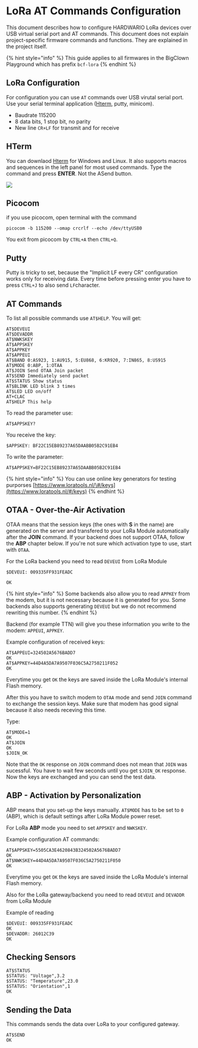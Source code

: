 # LoRa AT Commands Configuration

This document describes how to configure HARDWARIO LoRa devices over USB virtual serial port and AT commands. This document does not explain project-specific firmware commands and functions. They are explained in the project itself.

{% hint style="info" %}
This guide applies to all firmwares in the BigClown Playground which has prefix `bcf-lora`
{% endhint %}

## LoRa Configuration

For configuration you can use `AT` commands over USB virutal serial port. Use your serial terminal application \([Hterm](http://www.der-hammer.info/terminal/), putty, minicom\).

* Baudrate 115200
* 8 data bits, 1 stop bit, no parity
* New line `CR+LF` for transmit and for receive

## HTerm

You can downlaod [Hterm](http://www.der-hammer.info/terminal/) for Windows and Linux. It also supports macros and sequences in the left panel for most used commands. Type the command and press **ENTER**. Not the ASend button.

![](../.gitbook/assets/_tutorials_lora-at-commands-configuration_hterm.png)

## Picocom

if you use picocom, open terminal with the command

```text
picocom -b 115200 --omap crcrlf --echo /dev/ttyUSB0
```

You exit from picocom by `CTRL+A` then `CTRL+Q`.

## Putty

Putty is tricky to set, because the "Implicit LF every CR" configuration works only for receiving data. Every time before pressing enter you have to press `CTRL+J` to also send `LF`character.

## AT Commands

To list all possible commands use `AT$HELP`. You will get:

```text
AT$DEVEUI
AT$DEVADDR
AT$NWKSKEY
AT$APPSKEY
AT$APPKEY
AT$APPEUI
AT$BAND 0:AS923, 1:AU915, 5:EU868, 6:KR920, 7:IN865, 8:US915
AT$MODE 0:ABP, 1:OTAA
AT$JOIN Send OTAA Join packet
AT$SEND Immediately send packet
AT$STATUS Show status
AT$BLINK LED blink 3 times
AT$LED LED on/off
AT+CLAC
AT$HELP This help
```

To read the parameter use:

```text
AT$APPSKEY?
```

You receive the key:

```text
$APPSKEY: BF22C15EB89237A65DAABB05B2C91EB4
```

To write the parameter:

```text
AT$APPSKEY=BF22C15EB89237A65DAABB05B2C91EB4
```

{% hint style="info" %}
You can use online key generators for testing purporses [https://www.loratools.nl/\#/keys](https://www.loratools.nl/#/keys)
{% endhint %}

## OTAA - Over-the-Air Activation

OTAA means that the session keys \(the ones with **S** in the name\) are generated on the server and transfered to your LoRa Module automatically after the **JOIN** command. If your backend does not support OTAA, follow the **ABP** chapter below. If you're not sure which activation type to use, start with `OTAA`.

For the LoRa backend you need to read `DEVEUI` from LoRa Module

```text
$DEVEUI: 009335FF931FEADC
```

```text
OK
```

{% hint style="info" %}
Some backends also allow you to read `APPKEY` from the modem, but it is not necessary because it is generated for you. Some backends also supports generating `DEVEUI` but we do not recommend rewriting this number.
{% endhint %}

Backend \(for example TTN\) will give you these information you write to the modem: `APPEUI`, `APPKEY`.

Example configuration of received keys:

```text
AT$APPEUI=324502A5676BADD7
OK
AT$APPKEY=44D4A5DA7A9507F036C5A2750211F052
OK
```

Everytime you get `OK` the keys are saved inside the LoRa Module's internal Flash memory.

After this you have to switch modem to `OTAA` mode and send `JOIN` command to exchange the session keys. Make sure that modem has good signal because it also needs receving this time.

Type:

```text
AT$MODE=1
OK
AT$JOIN
OK
$JOIN_OK
```

Note that the `OK` response on `JOIN` command does not mean that `JOIN` was sucessful. You have to wait few seconds until you get `$JOIN_OK` response. Now the keys are exchanged and you can send the test data.

## ABP - Activation by Personalization

ABP means that you set-up the keys manually. `AT$MODE` has to be set to `0` \(ABP\), which is default settings after LoRa Module power reset.

For LoRa **ABP** mode you need to set `APPSKEY` and `NWKSKEY`.

Example configuration AT commands:

```text
AT$APPSKEY=5505CA3E4620843B324502A5676BADD7
OK
AT$NWKSKEY=44D4A5DA7A9507F036C5A2750211F050
OK
```

Everytime you get `OK` the keys are saved inside the LoRa Module's internal Flash memory.

Also for the LoRa gateway/backend you need to read `DEVEUI` and `DEVADDR` from LoRa Module

Example of reading

```text
$DEVEUI: 009335FF931FEADC
OK
$DEVADDR: 26012C39
OK
```

## Checking Sensors

```text
AT$STATUS
$STATUS: "Voltage",3.2
$STATUS: "Temperature",23.0
$STATUS: "Orientation",1
OK
```

## Sending the Data

This commands sends the data over LoRa to your configured gateway.

```text
AT$SEND
OK
```

